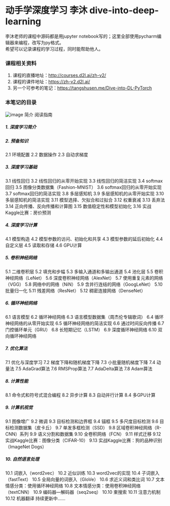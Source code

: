 # 动手学深度学习 李沐 dive-into-deep-learning

李沐老师的课程中源码都是用jupyter notebook写的；这里全部使用pycharm编辑器来编程，改写为py格式。  
希望可以记录课程的学习过程，同时能帮助他人。

### 课程相关资料
1. 课程的直播地址：http://courses.d2l.ai/zh-v2/
2. 课程的课件地址：https://zh-v2.d2l.ai/
3. 另一个可参考的笔记：https://tangshusen.me/Dive-into-DL-PyTorch

### 本笔记的目录
![image](https://user-images.githubusercontent.com/39627757/140488616-fd704b2b-353f-4c05-bf4e-38cff4356e84.png)
简介
阅读指南
##### 1. 深度学习简介
##### 2. 预备知识
2.1 环境配置
2.2 数据操作
2.3 自动求梯度
##### 3. 深度学习基础
3.1 线性回归
3.2 线性回归的从零开始实现
3.3 线性回归的简洁实现
3.4 softmax回归
3.5 图像分类数据集（Fashion-MNIST）
3.6 softmax回归的从零开始实现
3.7 softmax回归的简洁实现
3.8 多层感知机
3.9 多层感知机的从零开始实现
3.10 多层感知机的简洁实现
3.11 模型选择、欠拟合和过拟合
3.12 权重衰减
3.13 丢弃法
3.14 正向传播、反向传播和计算图
3.15 数值稳定性和模型初始化
3.16 实战Kaggle比赛：房价预测
##### 4. 深度学习计算
4.1 模型构造
4.2 模型参数的访问、初始化和共享
4.3 模型参数的延后初始化
4.4 自定义层
4.5 读取和存储
4.6 GPU计算
##### 5. 卷积神经网络
5.1 二维卷积层
5.2 填充和步幅
5.3 多输入通道和多输出通道
5.4 池化层
5.5 卷积神经网络（LeNet）
5.6 深度卷积神经网络（AlexNet）
5.7 使用重复元素的网络（VGG）
5.8 网络中的网络（NiN）
5.9 含并行连结的网络（GoogLeNet）
5.10 批量归一化
5.11 残差网络（ResNet）
5.12 稠密连接网络（DenseNet）
##### 6. 循环神经网络
6.1 语言模型
6.2 循环神经网络
6.3 语言模型数据集（周杰伦专辑歌词）
6.4 循环神经网络的从零开始实现
6.5 循环神经网络的简洁实现
6.6 通过时间反向传播
6.7 门控循环单元（GRU）
6.8 长短期记忆（LSTM）
6.9 深度循环神经网络
6.10 双向循环神经网络
##### 7. 优化算法
7.1 优化与深度学习
7.2 梯度下降和随机梯度下降
7.3 小批量随机梯度下降
7.4 动量法
7.5 AdaGrad算法
7.6 RMSProp算法
7.7 AdaDelta算法
7.8 Adam算法
##### 8. 计算性能
8.1 命令式和符号式混合编程
8.2 异步计算
8.3 自动并行计算
8.4 多GPU计算
##### 9. 计算机视觉
9.1 图像增广
9.2 微调
9.3 目标检测和边界框
9.4 锚框
9.5 多尺度目标检测
9.6 目标检测数据集（皮卡丘）
 9.7 单发多框检测（SSD）
9.8 区域卷积神经网络（R-CNN）系列
9.9 语义分割和数据集
 9.10 全卷积网络（FCN）
9.11 样式迁移
 9.12 实战Kaggle比赛：图像分类（CIFAR-10）
 9.13 实战Kaggle比赛：狗的品种识别（ImageNet Dogs）
##### 10. 自然语言处理
10.1 词嵌入（word2vec）
10.2 近似训练
10.3 word2vec的实现
10.4 子词嵌入（fastText）
10.5 全局向量的词嵌入（GloVe）
10.6 求近义词和类比词
10.7 文本情感分类：使用循环神经网络
10.8 文本情感分类：使用卷积神经网络（textCNN）
10.9 编码器—解码器（seq2seq）
10.10 束搜索
10.11 注意力机制
10.12 机器翻译
持续更新中......
